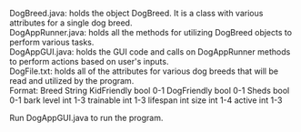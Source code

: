DogBreed.java:
  holds the object DogBreed. It is a class with various attributes for a single dog breed.  
DogAppRunner.java:
  holds all the methods for utilizing DogBreed objects to perform various tasks.  
DogAppGUI.java:
  holds the GUI code and calls on DogAppRunner methods to perform actions based on user's inputs.  
DogFile.txt:
  holds all of the attributes for various dog breeds that will be read and utilized by the program.  
  Format:
    Breed 		  String
    KidFriendly bool 0-1
    DogFriendly bool 0-1
    Sheds 		  bool 0-1
    bark level  int 1-3 
    trainable   int 1-3 
    lifespan 	  int 
    size 		    int 1-4
    active      int 1-3
  
Run DogAppGUI.java to run the program.

